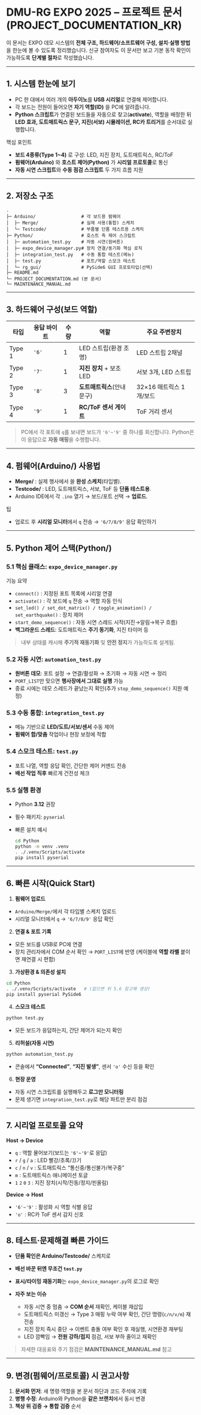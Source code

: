 # DMU-RG EXPO 2025 – 프로젝트 문서 (PROJECT_DOCUMENTATION_KR)

이 문서는 EXPO 데모 시스템의 **전체 구조, 하드웨어/소프트웨어 구성, 설치·실행 방법**을 한눈에 볼 수 있도록 정리했습니다.
신규 참여자도 이 문서만 보고 기본 동작 확인이 가능하도록 **단계별 절차**로 작성했습니다.

---

## 1. 시스템 한눈에 보기

* PC 한 대에서 여러 개의 **아두이노**를 **USB 시리얼**로 연결해 제어합니다.
* 각 보드는 전원이 들어오면 **자기 역할(ID)** 을 PC에 알려줍니다.
* **Python 스크립트**가 연결된 보드들을 자동으로 찾고(**activate**), 역할을 배정한 뒤
  **LED 효과, 도트매트릭스 문구, 지진(서보) 시뮬레이션, RC카 트리거**를 순서대로 실행합니다.

핵심 포인트

* **보드 4종류(Type 1~4)** 로 구성: LED, 지진 장치, 도트매트릭스, RC/ToF
* **펌웨어(Arduino)** 와 **호스트 제어(Python)** 가 **시리얼 프로토콜**로 통신
* **자동 시연 스크립트**와 **수동 점검 스크립트** 두 가지 흐름 지원

---

## 2. 저장소 구조

```
.
├─ Arduino/                 # 각 보드용 펌웨어
│  ├─ Merge/                # 실제 사용(통합) 스케치
│  └─ Testcode/             # 부품별 단품 테스트용 스케치
├─ Python/                  # 호스트 측 제어 스크립트
│  ├─ automation_test.py    # 자동 시연(원버튼)
│  ├─ expo_device_manager.py# 장치 연결/동기화 핵심 로직
│  ├─ integration_test.py   # 수동 통합 테스트(메뉴)
│  ├─ test.py               # 포트/역할 스모크 테스트
│  └─ rg_gui/               # PySide6 GUI 프로토타입(선택)
├─ README.md
└─ PROJECT_DOCUMENTATION.md (본 문서)
└─ MAINTENANCE_MANUAL.md
```

---

## 3. 하드웨어 구성(보드 역할)

| 타입     | 응답 바이트 | 수량 | 역할                 | 주요 주변장치        |
| ------ | ------ | ------ | ------------------ | -------------- |
| Type 1 | `'6'`  | 1      | LED 스트립(환경 조명)     | LED 스트립 2채널    |
| Type 2 | `'7'`  | 1      | **지진 장치** + 보조 LED | 서보 3개, LED 스트립 |
| Type 3 | `'8'`  | 3    | **도트매트릭스**(안내 문구)  | 32×16 매트릭스 1개/보드 |
| Type 4 | `'9'`  | 1      | **RC/ToF 센서 게이트**  | ToF 거리 센서      |

> PC에서 각 포트에 `q`를 보내면 보드가 `'6'~'9'` 중 하나를 회신합니다.
> Python은 이 응답으로 **자동 매핑**을 수행합니다.

---

## 4. 펌웨어(Arduino/) 사용법

* **Merge/** : 실제 행사에서 쓸 **완성 스케치**(타입별).
* **Testcode/** : LED, 도트매트릭스, 서보, ToF 등 **단품 테스트용**.
* Arduino IDE에서 각 `.ino` 열기 → 보드/포트 선택 → **업로드**.

팁

* 업로드 후 **시리얼 모니터**에서 `q` 전송 → `'6/7/8/9'` 응답 확인하기

---

## 5. Python 제어 스택(Python/)

### 5.1 핵심 클래스: `expo_device_manager.py`

기능 요약

* `connect()` : 지정된 포트 목록에 시리얼 연결
* `activate()` : 각 보드에 `q` 전송 → 역할 자동 인식
* `set_led() / set_dot_matrix() / toggle_animation() / set_earthquake()` : 장치 제어
* `start_demo_sequence()` : 자동 시연 스레드 시작(지진→알림→복구 흐름)
* **백그라운드 스레드**: 도트매트릭스 **주기 동기화**, 지진 타이머 등

> 내부 상태를 캐시해 **주기적 재동기화** 및 **안전 정지**가 가능하도록 설계됨.

### 5.2 자동 시연: `automation_test.py`

* **원버튼 데모**: 포트 설정 → 연결/활성화 → 초기화 → 자동 시연 → 정리
* `PORT_LIST`만 맞으면 **행사장에서 그대로 실행** 가능
* 종료 시에는 데모 스레드가 끝났는지 확인(추가 `stop_demo_sequence()` 지원 예정)

### 5.3 수동 통합: `integration_test.py`

* 메뉴 기반으로 **LED/도트/서보/센서** 수동 제어
* **펌웨어 합/맞춤** 작업이나 현장 보정에 적합

### 5.4 스모크 테스트: `test.py`

* 포트 나열, 역할 응답 확인, 간단한 제어 커맨드 전송
* **배선 작업 직후** 빠르게 건전성 체크

### 5.5 실행 환경

* Python **3.12** 권장
* 필수 패키지: `pyserial`
* 빠른 설치 예시

  ```bash
  cd Python
  python -m venv .venv
  . ./.venv/Scripts/activate
  pip install pyserial
  ```

---

## 6. 빠른 시작(Quick Start)

1. **펌웨어 업로드**

* `Arduino/Merge/`에서 각 타입별 스케치 업로드
* 시리얼 모니터에서 `q` → `'6/7/8/9'` 응답 확인

2. **연결 & 포트 기록**

* 모든 보드를 USB로 PC에 연결
* 장치 관리자에서 COM 순서 확인 → `PORT_LIST`에 반영
  (케이블에 **역할 라벨** 붙이면 재연결 시 편함)

3. **가상환경 & 의존성 설치**

```bash
cd Python
. ./.venv/Scripts/activate   # (없으면 위 5.6 참고해 생성)
pip install pyserial PySide6
```

4. **스모크 테스트**

```bash
python test.py
```

* 모든 보드가 응답하는지, 간단 제어가 되는지 확인

5. **리허설(자동 시연)**

```bash
python automation_test.py
```

* 콘솔에서 **“Connected”**, **“지진 발생”**, 센서 `'o'` 수신 등을 확인

6. **현장 운영**

* 자동 시연 스크립트를 실행해두고 **로그만 모니터링**
* 문제 생기면 `integration_test.py`로 해당 파트만 분리 점검

---

## 7. 시리얼 프로토콜 요약

**Host → Device**

* `q` : 역할 물어보기(보드는 `'6'~'9'`로 응답)
* `r` / `g` / `a` : LED 빨강/초록/끄기
* `c` / `n` / `v` : 도트매트릭스 “통신중/통신불가/복구중”
* `m` : 도트매트릭스 애니메이션 토글
* `1` `2` `0` `3` : 지진 장치(시작/진동/정지/핀올림)

**Device → Host**

* `'6'~'9'` : 활성화 시 역할 식별 응답
* `'o'` : RC카 ToF 센서 감지 신호

---

## 8. 테스트·문제해결 빠른 가이드

* **단품 확인은 Arduino/Testcode/** 스케치로
* **배선 바꾼 뒤엔 무조건 `test.py`**
* **표시/타이밍 재동기화**는 `expo_device_manager.py`의 로그로 확인
* **자주 보는 이슈**

  * 자동 시연 중 멈춤 → **COM 순서** 재확인, 케이블 재삽입
  * 도트매트릭스 미갱신 → Type 3 매핑 누락 여부 확인, 간단 명령(`c/n/v/m`) 재전송
  * 지진 장치 즉시 중단 → 이벤트 충돌 여부 확인 후 재실행, 시연환경 재부팅
  * LED 깜빡임 → **전원 강하/접지** 점검, 서보 부하 줄이고 재확인

> 자세한 대응표와 주기 점검은 **MAINTENANCE_MANUAL.md** 참고 

---

## 9. 변경(펌웨어/프로토콜) 시 권고사항

1. **문서화 먼저**: 새 명령·역할을 본 문서 하단과 코드 주석에 기록
2. **병행 수정**: Arduino와 Python을 **같은 브랜치**에서 동시 변경
3. **책상 위 검증 → 통합 검증** 순서

